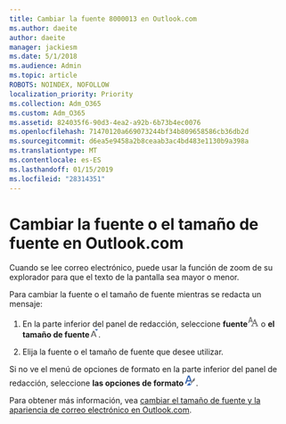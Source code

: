 ```yaml
---
title: Cambiar la fuente 8000013 en Outlook.com
ms.author: daeite
author: daeite
manager: jackiesm
ms.date: 5/1/2018
ms.audience: Admin
ms.topic: article
ROBOTS: NOINDEX, NOFOLLOW
localization_priority: Priority
ms.collection: Adm_O365
ms.custom: Adm_O365
ms.assetid: 824035f6-90d3-4ea2-a92b-6b73b4ec0076
ms.openlocfilehash: 71470120a669073244bf34b809658586cb36db2d
ms.sourcegitcommit: d6ea5e9458a2b8ceaab3ac4bd483e1130b9a398a
ms.translationtype: MT
ms.contentlocale: es-ES
ms.lasthandoff: 01/15/2019
ms.locfileid: "28314351"
---
```

# <a name="change-font-or-font-size-in-outlookcom"></a>Cambiar la fuente o el tamaño de fuente en Outlook.com

Cuando se lee correo electrónico, puede usar la función de zoom de su explorador para que el texto de la pantalla sea mayor o menor.
  
Para cambiar la fuente o el tamaño de fuente mientras se redacta un mensaje:
  
1. En la parte inferior del panel de redacción, seleccione **fuente**![fuente](media/6d9372e0-cde5-49fc-a457-aafb62255163.png) o **el tamaño de fuente**![icono de tamaño de la fuente](media/9334f617-9593-4bd0-afb1-c53308ad7591.png).
    
2. Elija la fuente o el tamaño de fuente que desee utilizar.
    
Si no ve el menú de opciones de formato en la parte inferior del panel de redacción, seleccione **las opciones de formato**![el formato de icono de opciones de](media/13103798-e3ea-4069-a7a0-63f8903c8c3a.png).
  
Para obtener más información, vea [cambiar el tamaño de fuente y la apariencia de correo electrónico en Outlook.com](https://go.microsoft.com/fwlink/p/?linkid=873130).
  

